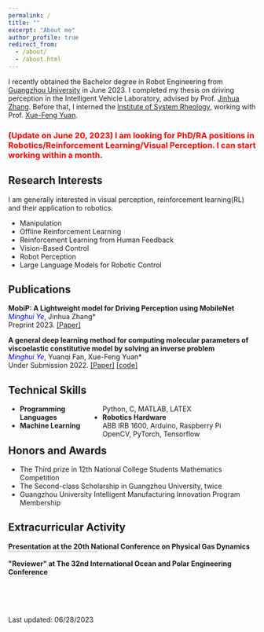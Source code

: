 ```yaml
---
permalink: /
title: ""
excerpt: "About me"
author_profile: true
redirect_from:
  - /about/
  - /about.html
---
```

  
<!-- ## About Me -->
I recently obtained the Bachelor degree in Robot Engineering from [Guangzhou University](http://www.gzhu.edu.cn/) in June 2023. I completed my thesis on driving perception in the Intelligent Vehicle Laboratory, advised by Prof. [Jinhua Zhang](http://jd.gzhu.edu.cn/info/1150/4235.htm). Before that, I interned the [Institute of System Rheology](http://isr.gzhu.edu.cn/), working with Prof. [Xue-Feng Yuan](http://isr.gzhu.edu.cn/info/1259/2240.htm).  

### <span style="color:red">(Update on June 20, 2023) I am looking for PhD/RA positions in Robotics/Reinforcement Learning/Visual Perception. I can start working within a month.</span>  
  

## Research Interests
        
I am generally interested in visual perception, reinforcement learning(RL) and their application to robotics. 

[//]: # (To state my research plan and demonstrate my research skills, I wrote a **research proposal** on [Efficient Vision-Based Reinforcement Learning for Physical Robots]&#40;https://yeminghui.github.io/assets/files/Research_Proposal_Minghui_Ye.pdf&#41;. I am also open to related topics including but not limited to: )
- Manipulation
- Offline Reinforcement Learning
- Reinforcement Learning from Human Feedback
- Vision-Based Control
- Robot Perception
- Large Language Models for Robotic Control


## Publications
**MobiP: A Lightweight model for Driving Perception using MobileNet**  
*<font color=Blue>Minghui Ye</font>*, Jinhua Zhang\*  
Preprint 2023. [[Paper]](https://yeminghui.github.io/assets/files/MobiP_a_lightweight_model_for_driving_perception.pdf) 

**A general deep learning method for computing molecular parameters of viscoelastic constitutive model by solving an inverse problem**  
*<font color=Blue>Minghui Ye</font>*, Yuanqi Fan, Xue-Feng Yuan\*  
Under Submission 2022. [[Paper]](https://yeminghui.github.io/assets/files/a_general_deep_learning_method_for_computing_molecular_parameters.pdf) [[code]](https://github.com/yeminghui/Inv_learning)


## Technical Skills
<ul>
    <li> 
        <span style="float:left;width:35%;"> <strong>Programming Languages</strong></span> 
        <span style="float:right;width:65%;">Python, C, MATLAB, LATEX</span> 
    </li>
    <li> 
        <span style="float:left;width:35%;"> <strong>Robotics Hardware</strong></span> 
        <span style="float:right;width:65%;">ABB IRB 1600, Arduino, Raspberry Pi</span>
    </li>
    <li>
        <span style="float:left;width:35%;"><strong>Machine Learning</strong></span>
        <span style="float:right;width:65%;">OpenCV, PyTorch, Tensorflow</span>
    </li>
</ul>

[//]: # (font-size: 15px;)

## Honors and Awards
- The Third prize in 12th National College Students Mathematics Competition
- The Second-class Scholarship in Guangzhou University, twice
- Guangzhou University Intelligent Manufacturing Innovation Program Membership 


## Extracurricular Activity
**Presentation at the 20th National Conference on Physical Gas Dynamics**  
*<font style="color:grey; font-size:3">Gave presentation on the work "inverse learning method for computing molecular parameters of viscoelastic constitutive model"</font>*

**"Reviewer" at The 32nd International Ocean and Polar Engineering Conference**  
*<font style="color:grey; font-size:1">Helped the professor write comments for two papers on the topic of machine learning</font>* 

  
<br />
<br />
<br />
  

Last updated: 06/28/2023 

